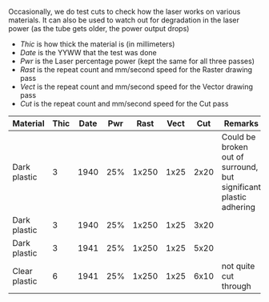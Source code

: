 Occasionally, we do test cuts to check how the laser works on various
materials.  It can also be used to watch out for degradation in the laser
power (as the tube gets older, the power output drops)

* *Thic* is how thick the material is (in millimeters)
* *Date* is the YYWW that the test was done
* *Pwr* is the Laser percentage power (kept the same for all three passes)
* *Rast* is the repeat count and mm/second speed for the Raster drawing pass
* *Vect* is the repeat count and mm/second speed for the Vector drawing pass
* *Cut* is the repeat count and mm/second speed for the Cut pass

| Material | Thic | Date | Pwr | Rast | Vect | Cut | Remarks | Image |
| -------- | ---- | ---- | ----- | ------ | ------ | --- | ------- | ----- |
| Dark plastic | 3 | 1940 | 25% | 1x250 | 1x25 | 2x20 | Could be broken out of surround, but significant plastic adhering | |
| Dark plastic | 3 | 1940 | 25% | 1x250 | 1x25 | 3x20 | | |
| Dark plastic | 3 | 1941 | 25% | 1x250 | 1x25 | 5x20 | | |
| Clear plastic | 6 | 1941 | 25% | 1x250 | 1x25 | 6x10 | not quite cut through | |
